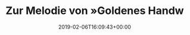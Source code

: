 ---
retweeted: false
source: <a href="https://about.twitter.com/products/tweetdeck" rel="nofollow">TweetDeck</a>
entities:
  hashtags: []
  symbols: []
  user_mentions: []
  urls: []
display_text_range:
- '0'
- '101'
favorite_count: '3'
id_str: '1093179942148456450'
truncated: false
retweet_count: '0'
id: '1093179942148456450'
created_at: Wed Feb 06 16:09:43 +0000 2019
favorited: false
full_text: "Zur Melodie von »Goldenes Handwerk« der Ärzte: \n\nAlle zusammen! \n\n»Weil
  ich EN-GI-NEER bin«\n\nengineer"
lang: de
tags:
- pesos:twitter
date: '2019-02-06T16:09:43+00:00'
src: https://twitter.com/bascht/status/1093179942148456450
original_url: https://twitter.com/bascht/status/1093179942148456450
type: twitter_tweet
text: "Zur Melodie von »Goldenes Handwerk« der Ärzte: \n\nAlle zusammen! \n\n»Weil
  ich EN-GI-NEER bin«\n\nengineer"
title: Zur Melodie von »Goldenes Handw

---